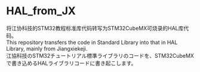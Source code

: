 # HAL_from_JX
将江协科技的STM32教程标准库代码转写为STM32CubeMX可烧录的HAL库代码。\
This repository transfers the code in Standard Library into that in HAL Library, mainly from Jiangxiekeji.\
江協科技のSTM32チュートリアル標準ライブラリのコードを、STM32CubeMXで書き込めるHALライブラリコードに書き起こします。
